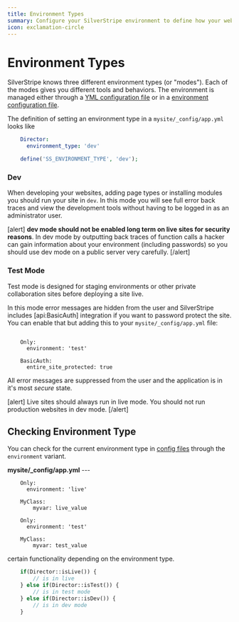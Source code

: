```yaml
---
title: Environment Types
summary: Configure your SilverStripe environment to define how your web application behaves.
icon: exclamation-circle
---
```

# Environment Types

SilverStripe knows three different environment types (or "modes"). Each of the modes gives you different tools
and behaviors. The environment is managed either through a [YML configuration file](../configuration) or in a 
[environment configuration file](../../getting_started/environment_management).

The definition of setting an environment type in a `mysite/_config/app.yml` looks like

```yml
	Director:
	  environment_type: 'dev'

```

```php
	define('SS_ENVIRONMENT_TYPE', 'dev');

```

### Dev

When developing your websites, adding page types or installing modules you should run your site in `dev`. In this mode
you will see full error back traces and view the development tools without having to be logged in as an administrator 
user.

[alert]
**dev mode should not be enabled long term on live sites for security reasons**. In dev mode by outputting back traces 
of function calls a hacker can gain information about your environment (including passwords) so you should use dev mode 
on a public server very carefully.
[/alert]

### Test Mode

Test mode is designed for staging environments or other private collaboration sites before deploying a site live.

In this mode error messages are hidden from the user and SilverStripe includes [api:BasicAuth] integration if you 
want to password protect the site. You can enable that but adding this to your `mysite/_config/app.yml` file:

```yml
```
```
	Only:
	  environment: 'test'
```
```
	BasicAuth:
	  entire_site_protected: true

```

All error messages are suppressed from the user and the application is in it's most *secure* state.

[alert]
Live sites should always run in live mode. You should not run production websites in dev mode.
[/alert]


## Checking Environment Type

You can check for the current environment type in [config files](../configuration) through the `environment` variant.

**mysite/_config/app.yml**
	---
```
	Only:
	  environment: 'live'
```
```
	MyClass:
		myvar: live_value
```
```
	Only:
	  environment: 'test'
```
```
	MyClass:
		myvar: test_value

```
certain functionality depending on the environment type. 

```php
	if(Director::isLive()) {
		// is in live
	} else if(Director::isTest()) {
		// is in test mode
	} else if(Director::isDev()) {
		// is in dev mode
	}

```